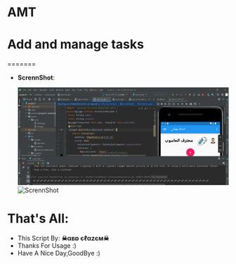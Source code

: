 # AMT
# Add and manage tasks



=======

- **ScrennShot**:

     ![ScrennShot](https://github.com/abdalazeim/AMT/blob/master/7.png)
     ![ScrennShot](https://github.com/abdalazeim/CKS/blob/master/7.PNG)

     



# That's All:
 - This Script By:  **☠αвɒ єℓαzєм☠**
 - Thanks For Usage :)
 - Have A Nice Day,GoodBye :)
